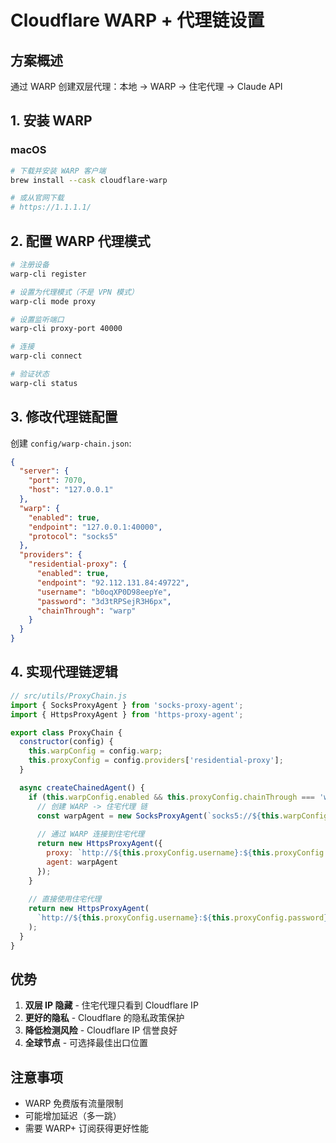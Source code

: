 # Cloudflare WARP + 代理链设置

## 方案概述
通过 WARP 创建双层代理：本地 → WARP → 住宅代理 → Claude API

## 1. 安装 WARP

### macOS
```bash
# 下载并安装 WARP 客户端
brew install --cask cloudflare-warp

# 或从官网下载
# https://1.1.1.1/
```

## 2. 配置 WARP 代理模式

```bash
# 注册设备
warp-cli register

# 设置为代理模式（不是 VPN 模式）
warp-cli mode proxy

# 设置监听端口
warp-cli proxy-port 40000

# 连接
warp-cli connect

# 验证状态
warp-cli status
```

## 3. 修改代理链配置

创建 `config/warp-chain.json`:

```json
{
  "server": {
    "port": 7070,
    "host": "127.0.0.1"
  },
  "warp": {
    "enabled": true,
    "endpoint": "127.0.0.1:40000",
    "protocol": "socks5"
  },
  "providers": {
    "residential-proxy": {
      "enabled": true,
      "endpoint": "92.112.131.84:49722",
      "username": "b0oqXP0D98eepYe",
      "password": "3d3tRPSejR3H6px",
      "chainThrough": "warp"
    }
  }
}
```

## 4. 实现代理链逻辑

```javascript
// src/utils/ProxyChain.js
import { SocksProxyAgent } from 'socks-proxy-agent';
import { HttpsProxyAgent } from 'https-proxy-agent';

export class ProxyChain {
  constructor(config) {
    this.warpConfig = config.warp;
    this.proxyConfig = config.providers['residential-proxy'];
  }

  async createChainedAgent() {
    if (this.warpConfig.enabled && this.proxyConfig.chainThrough === 'warp') {
      // 创建 WARP -> 住宅代理 链
      const warpAgent = new SocksProxyAgent(`socks5://${this.warpConfig.endpoint}`);
      
      // 通过 WARP 连接到住宅代理
      return new HttpsProxyAgent({
        proxy: `http://${this.proxyConfig.username}:${this.proxyConfig.password}@${this.proxyConfig.endpoint}`,
        agent: warpAgent
      });
    }
    
    // 直接使用住宅代理
    return new HttpsProxyAgent(
      `http://${this.proxyConfig.username}:${this.proxyConfig.password}@${this.proxyConfig.endpoint}`
    );
  }
}
```

## 优势
1. **双层 IP 隐藏** - 住宅代理只看到 Cloudflare IP
2. **更好的隐私** - Cloudflare 的隐私政策保护
3. **降低检测风险** - Cloudflare IP 信誉良好
4. **全球节点** - 可选择最佳出口位置

## 注意事项
- WARP 免费版有流量限制
- 可能增加延迟（多一跳）
- 需要 WARP+ 订阅获得更好性能